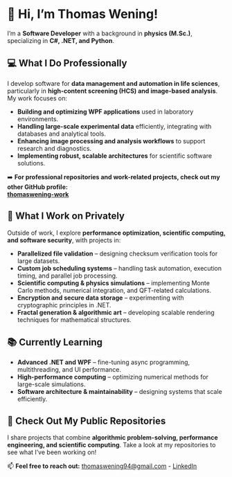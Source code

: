 # 👋 Hi, I’m Thomas Wening!  
I’m a **Software Developer** with a background in **physics (M.Sc.)**, specializing in **C#, .NET, and Python**.  

## 💻 What I Do Professionally  
I develop software for **data management and automation in life sciences**, particularly in **high-content screening (HCS) and image-based analysis**. My work focuses on:  
- **Building and optimizing WPF applications** used in laboratory environments.  
- **Handling large-scale experimental data** efficiently, integrating with databases and analytical tools.  
- **Enhancing image processing and analysis workflows** to support research and diagnostics.  
- **Implementing robust, scalable architectures** for scientific software solutions.  

➡️ **For professional repositories and work-related projects, check out my other GitHub profile:**  
[**thomaswening-work**](https://github.com/thomaswening-work)  

## 🚀 What I Work on Privately  
Outside of work, I explore **performance optimization, scientific computing, and software security**, with projects in:  
- **Parallelized file validation** – designing checksum verification tools for large datasets.  
- **Custom job scheduling systems** – handling task automation, execution timing, and parallel job processing.  
- **Scientific computing & physics simulations** – implementing Monte Carlo methods, numerical integration, and QFT-related calculations.  
- **Encryption and secure data storage** – experimenting with cryptographic principles in .NET.  
- **Fractal generation & algorithmic art** – developing scalable rendering techniques for mathematical structures.  

## 📚 Currently Learning  
- **Advanced .NET and WPF** – fine-tuning async programming, multithreading, and UI performance.  
- **High-performance computing** – optimizing numerical methods for large-scale simulations.  
- **Software architecture & maintainability** – designing systems that scale efficiently.  

## 📂 Check Out My Public Repositories  
I share projects that combine **algorithmic problem-solving, performance engineering, and scientific computing**. Take a look at my repositories to see what I’ve been working on!  

📫 **Feel free to reach out:** [thomaswening94@gmail.com](mailto:thomaswening94@gmail.com) - [LinkedIn](https://www.linkedin.com/in/thomas-wening-a96aa51b8/)

<!---
thomaswening/thomaswening is a ✨ special ✨ repository because its `README.md` (this file) appears on your GitHub profile.
You can click the Preview link to take a look at your changes.
--->
